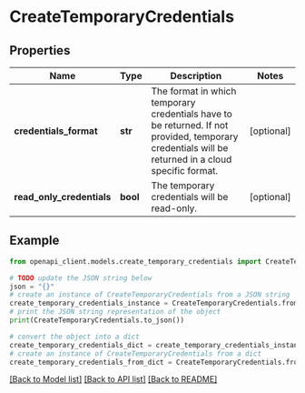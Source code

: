 # CreateTemporaryCredentials


## Properties

Name | Type | Description | Notes
------------ | ------------- | ------------- | -------------
**credentials_format** | **str** | The format in which temporary credentials have to be returned. If not provided, temporary credentials will be returned in a cloud specific format. | [optional] 
**read_only_credentials** | **bool** | The temporary credentials will be read-only. | [optional] 

## Example

```python
from openapi_client.models.create_temporary_credentials import CreateTemporaryCredentials

# TODO update the JSON string below
json = "{}"
# create an instance of CreateTemporaryCredentials from a JSON string
create_temporary_credentials_instance = CreateTemporaryCredentials.from_json(json)
# print the JSON string representation of the object
print(CreateTemporaryCredentials.to_json())

# convert the object into a dict
create_temporary_credentials_dict = create_temporary_credentials_instance.to_dict()
# create an instance of CreateTemporaryCredentials from a dict
create_temporary_credentials_from_dict = CreateTemporaryCredentials.from_dict(create_temporary_credentials_dict)
```
[[Back to Model list]](../README.md#documentation-for-models) [[Back to API list]](../README.md#documentation-for-api-endpoints) [[Back to README]](../README.md)



